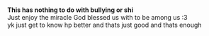 <br> **This has nothing to do with bullying or shi**
<br> Just enjoy the miracle God blessed us with to be among us :3
<br> yk just get to know hp better and thats just good and thats enough
